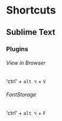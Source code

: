 # Shortcuts

## Sublime Text

### Plugins

###### View in Browser
'ctrl' + `alt ⌥` + `V`

###### FontStorage
'ctrl' + `alt ⌥` + `F`
